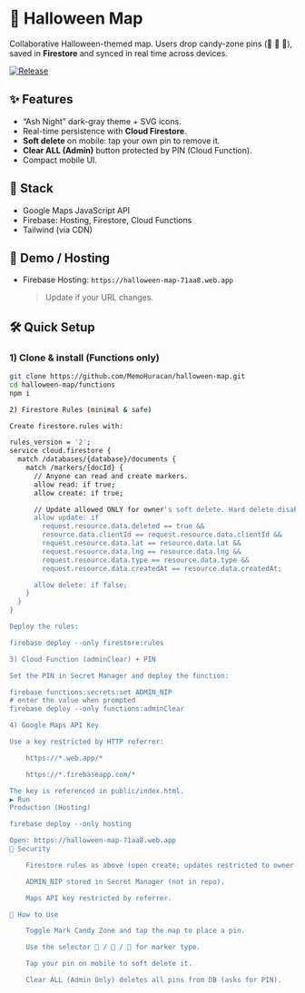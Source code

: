 # 🎃 Halloween Map

Collaborative Halloween-themed map. Users drop candy-zone pins (🍬 🎃 👻), saved in **Firestore** and synced in real time across devices.

[![Release](https://img.shields.io/github/v/release/MemoHuracan/halloween-map?display_name=tag)](https://github.com/MemoHuracan/halloween-map/releases)

## ✨ Features
- “Ash Night” dark-gray theme + SVG icons.
- Real-time persistence with **Cloud Firestore**.
- **Soft delete** on mobile: tap your own pin to remove it.
- **Clear ALL (Admin)** button protected by PIN (Cloud Function).
- Compact mobile UI.

## 🧱 Stack
- Google Maps JavaScript API
- Firebase: Hosting, Firestore, Cloud Functions
- Tailwind (via CDN)

## 🚀 Demo / Hosting
- Firebase Hosting: `https://halloween-map-71aa8.web.app`  
  > Update if your URL changes.

## 🛠️ Quick Setup

### 1) Clone & install (Functions only)
```bash
git clone https://github.com/MemoHuracan/halloween-map.git
cd halloween-map/functions
npm i

2) Firestore Rules (minimal & safe)

Create firestore.rules with:

rules_version = '2';
service cloud.firestore {
  match /databases/{database}/documents {
    match /markers/{docId} {
      // Anyone can read and create markers.
      allow read: if true;
      allow create: if true;

      // Update allowed ONLY for owner's soft delete. Hard delete disabled.
      allow update: if
        request.resource.data.deleted == true &&
        resource.data.clientId == request.resource.data.clientId &&
        request.resource.data.lat == resource.data.lat &&
        request.resource.data.lng == resource.data.lng &&
        request.resource.data.type == resource.data.type &&
        request.resource.data.createdAt == resource.data.createdAt;

      allow delete: if false;
    }
  }
}

Deploy the rules:

firebase deploy --only firestore:rules

3) Cloud Function (adminClear) + PIN

Set the PIN in Secret Manager and deploy the function:

firebase functions:secrets:set ADMIN_NIP
# enter the value when prompted
firebase deploy --only functions:adminClear

4) Google Maps API Key

Use a key restricted by HTTP referrer:

    https://*.web.app/*

    https://*.firebaseapp.com/*

The key is referenced in public/index.html.
▶️ Run
Production (Hosting)

firebase deploy --only hosting

Open: https://halloween-map-71aa8.web.app
🔐 Security

    Firestore rules as above (open create; updates restricted to owner-only soft deletes).

    ADMIN_NIP stored in Secret Manager (not in repo).

    Maps API key restricted by referrer.

🧩 How to Use

    Toggle Mark Candy Zone and tap the map to place a pin.

    Use the selector 🍬 / 🎃 / 👻 for marker type.

    Tap your pin on mobile to soft delete it.

    Clear ALL (Admin Only) deletes all pins from DB (asks for PIN).

